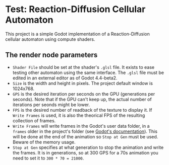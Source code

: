 # Test: Reaction-Diffusion Cellular Automaton

This project is a simple Godot implementation of a Reaction-Diffusion cellular automaton using compute shaders.

## The render node parameters

* `Shader File` should be set at the shader's `.glsl` file. It exists to ease testing other automaton using the same interface. The `.glsl` file must be edited in an external editor as of Godot 4.4-beta2.
* `Size` is the width and height in pixels. The project default window is 1024x768.
* `GPS` is the desired iteration per seconds on the GPU (generations per seconds). Note that if the GPU can't keep up, the actual number of iterations per seonds might be lower.
* `FPS` is the desired number of readback of the texture to display it. If `Write Frames` is used, it is also the theorical FPS of the resulting collection of frames.
* `Write Frames` will write frames in the Godot's user data folder, in a `frames` older in the project's folder (see [Godot's documentation](https://docs.godotengine.org/en/latest/tutorials/io/data_paths.html#accessing-persistent-user-data-user)). This will be done at the end of the animation so `Stop at Gen` must be used. Beware of the memory usage.
* `Stop at Gen` specifies at what generation to stop the animation and write the frames. It is in generations, so at 300 GPS for a 70s animation you need to set it to `300 * 70 = 21000`.
